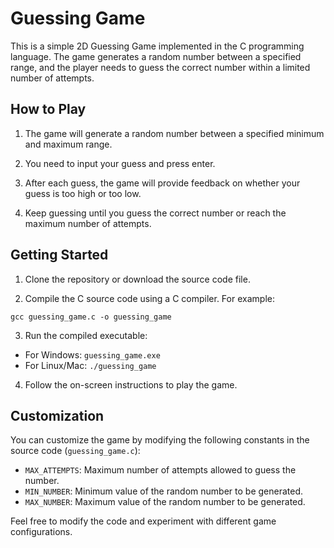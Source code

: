 # Guessing Game

This is a simple 2D Guessing Game implemented in the C programming language. The game generates a random number between a specified range, and the player needs to guess the correct number within a limited number of attempts.

## How to Play

1. The game will generate a random number between a specified minimum and maximum range.

2. You need to input your guess and press enter.

3. After each guess, the game will provide feedback on whether your guess is too high or too low.

4. Keep guessing until you guess the correct number or reach the maximum number of attempts.

## Getting Started

1. Clone the repository or download the source code file.

2. Compile the C source code using a C compiler. For example:

```shell
gcc guessing_game.c -o guessing_game
```


3. Run the compiled executable:
- For Windows: `guessing_game.exe`
- For Linux/Mac: `./guessing_game`

4. Follow the on-screen instructions to play the game.

## Customization

You can customize the game by modifying the following constants in the source code (`guessing_game.c`):
- `MAX_ATTEMPTS`: Maximum number of attempts allowed to guess the number.
- `MIN_NUMBER`: Minimum value of the random number to be generated.
- `MAX_NUMBER`: Maximum value of the random number to be generated.

Feel free to modify the code and experiment with different game configurations.
